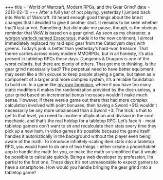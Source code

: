 +++
title = 'World of Warcraft, Modern RPGs, and the Gear Grind'
date = 2013-02-10
+++
After a full year of not playing, yesterday I jumped back into World of Warcraft. I’d heard enough good things about the latest changes that I decided to give it another shot. It remains to be seen whether that’ll last or not. Something that did make me pause, though, is the obvious reminder that WoW is based on a gear grind. As soon as my character, a [worgen warlock named Exsecratus](http://us.battle.net/wow/en/character/kelthuzad/Exsecratus/simple), made it to the new continent, I almost immediately replaced my raid epic gear from the Cataclysm days with greens. Today’s junk is better than yesterday’s hard-won treasure. That theme carries across many modern MMORPGs, but in all honesty, it’s also present in tabletop RPGs these days. Dungeons & Dragons is one of the worst culprits, but there are plenty of others. That got me to thinking. Is the gear grind necessarily bad? The perpetual need to have better equipment may seem like a thin excuse to keep people playing a game, but taken as a component of a larger and more complex system, it’s a reliable foundation to build on. In a game like [my own Ingenium](http://silvergryphongames.com/games/Ingenium/), where if you have too many static modifiers it makes the randomization provided by the dice useless, a gear grind based on incremental bonus increases wouldn’t make much sense. However, if there were a game out there that had more complex calculation involved with point bonuses, then having a Sword +513 wouldn’t necessarily be any more unbalanced than a Sword +3. The trick is that to get to that level, you need to involve multiplication and division in the core mechanic, and that’s the real holdup for a tabletop RPG. Let’s face it - most tabletop gamers don’t want to sit and recalculate their stats every time they pick up a new item. In video games it’s possible because the game itself handles it automatically in the background without the player even being aware of the math. To introduce infinitely-scaling item stats into a tabletop RPG, you would have to do one of two things - either create a phone/tablet app to handle the math for you, or make the math so simplified that it would be possible to calculate quickly. Being a web developer by profession, I’m partial to the first one. These days it’s not unreasonable to expect gamers to have a smartphone. How would you handle bringing the gear grind into a tabletop game?